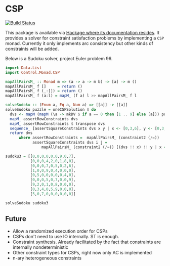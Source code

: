 # CSP

[![Build Status](http://circleci-badges-max.herokuapp.com/img/abarbu/csp-haskell/master?token=91512eefc213cc37bd2c8d8e418debab8cb3efec)](https://circleci.com/gh/abarbu/csp-haskell/tree/master)

This package is available via
[Hackage where its documentation resides](https://hackage.haskell.org/package/csp). It
provides a solver for constraint satisfaction problems by implementing
a `CSP` monad. Currently it only implements arc consistency but other
kinds of constraints will be added.

Below is a Sudoku solver, project Euler problem 96.

```haskell
import Data.List
import Control.Monad.CSP

mapAllPairsM_ :: Monad m => (a -> a -> m b) -> [a] -> m ()
mapAllPairsM_ f []     = return ()
mapAllPairsM_ f (_:[]) = return ()
mapAllPairsM_ f (a:l) = mapM_ (f a) l >> mapAllPairsM_ f l

solveSudoku :: (Enum a, Eq a, Num a) => [[a]] -> [[a]]
solveSudoku puzzle = oneCSPSolution $ do
  dvs <- mapM (mapM (\a -> mkDV $ if a == 0 then [1 .. 9] else [a])) puzzle
  mapM_ assertRowConstraints dvs
  mapM_ assertRowConstraints $ transpose dvs
  sequence_ [assertSquareConstraints dvs x y | x <- [0,3,6], y <- [0,3,6]]
  return dvs
      where assertRowConstraints =  mapAllPairsM_ (constraint2 (/=))
            assertSquareConstraints dvs i j = 
                mapAllPairsM_ (constraint2 (/=)) [(dvs !! x) !! y | x <- [i..i+2], y <- [j..j+2]]

sudoku3 = [[0,0,0,0,0,0,9,0,7],
           [0,0,0,4,2,0,1,8,0],
           [0,0,0,7,0,5,0,2,6],
           [1,0,0,9,0,4,0,0,0],
           [0,5,0,0,0,0,0,4,0],
           [0,0,0,5,0,7,0,0,9],
           [9,2,0,1,0,8,0,0,0],
           [0,3,4,0,5,9,0,0,0],
           [5,0,7,0,0,0,0,0,0]]

solveSudoku sudoku3
```
    
## Future

 - Allow a randomized execution order for CSPs
 - CSPs don't need to use IO internally. ST is enough.
 - Constraint synthesis. Already facilitated by the fact that
   constraints are internally nondeterministic
 - Other constraint types for CSPs, right now only AC is implemented
 - n-ary heterogeneous constraints 
